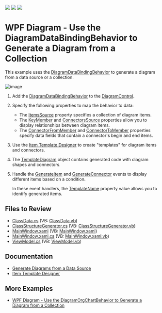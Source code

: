<!-- default badges list -->
![](https://img.shields.io/endpoint?url=https://codecentral.devexpress.com/api/v1/VersionRange/128585263/22.2.2%2B)
[![](https://img.shields.io/badge/Open_in_DevExpress_Support_Center-FF7200?style=flat-square&logo=DevExpress&logoColor=white)](https://supportcenter.devexpress.com/ticket/details/T477893)
[![](https://img.shields.io/badge/📖_How_to_use_DevExpress_Examples-e9f6fc?style=flat-square)](https://docs.devexpress.com/GeneralInformation/403183)
<!-- default badges end -->

# WPF Diagram - Use the DiagramDataBindingBehavior to Generate a Diagram from a Collection

This example uses the [DiagramDataBindingBehavior](https://docs.devexpress.com/WPF/DevExpress.Xpf.Diagram.DiagramDataBindingBehavior) to generate a diagram from a data source or a collection.

![image](https://user-images.githubusercontent.com/65009440/227240921-0829fac7-6180-487b-9971-e9585ee6469f.png)

1. Add the [DiagramDataBindingBehavior](https://docs.devexpress.com/WPF/DevExpress.Xpf.Diagram.DiagramDataBindingBehavior) to the [DiagramControl](https://docs.devexpress.com/WPF/DevExpress.Xpf.Diagram.DiagramControl).
2. Specify the following properties to map the behavior to data:

   * The [ItemsSource](https://docs.devexpress.com/WPF/DevExpress.Xpf.Diagram.DiagramDataBindingBehaviorBase.ItemsSource) property specifies a collection of diagram items.
   * The [KeyMember](https://docs.devexpress.com/WindowsForms/DevExpress.XtraDiagram.DiagramDataBindingControllerBase.KeyMember) and [ConnectorsSource](https://docs.devexpress.com/WPF/DevExpress.Xpf.Diagram.DiagramDataBindingBehavior.ConnectorsSource) properties allow you to display relationships between diagram items.
   * The [ConnectorFromMember](https://docs.devexpress.com/WPF/DevExpress.Xpf.Diagram.DiagramDataBindingBehavior.ConnectorFromMember) and [ConnectorToMember](https://docs.devexpress.com/WPF/DevExpress.Xpf.Diagram.DiagramDataBindingBehavior.ConnectorToMember) properties specify data fields that contain a connector's begin and end items.

3. Use the [Item Template Designer](https://docs.devexpress.com/WPF/117615/controls-and-libraries/diagram-control/data-binding/item-template-designer) to create "templates" for diagram items and connectors.
4. The [TemplateDiagram](https://docs.devexpress.com/WPF/DevExpress.Xpf.Diagram.DiagramDataBindingBehaviorBase.TemplateDiagram) object contains generated code with diagram shapes and connectors.
5. Handle the [GenerateItem](https://docs.devexpress.com/WPF/DevExpress.Xpf.Diagram.DiagramDataBindingBehaviorBase.GenerateItem) and [GenerateConnector](https://docs.devexpress.com/WPF/DevExpress.Xpf.Diagram.DiagramDataBindingBehaviorBase.GenerateConnector) events to display different items based on a condition.

   In these event handlers, the [TemplateName](https://docs.devexpress.com/WPF/DevExpress.Xpf.Diagram.DiagramItem.TemplateName) property value allows you to identify generated items.

## Files to Review

* [ClassData.cs](./CS/DiagramDataBindingBehavior/Data/ClassData.cs) (VB: [ClassData.vb](./VB/DiagramDataBindingBehavior/Data/ClassData.vb))
* [ClassStructureGenerator.cs](./CS/DiagramDataBindingBehavior/Data/ClassStructureGenerator.cs) (VB: [ClassStructureGenerator.vb](./VB/DiagramDataBindingBehavior/Data/ClassStructureGenerator.vb))
* [MainWindow.xaml](./CS/DiagramDataBindingBehavior/MainWindow.xaml) (VB: [MainWindow.xaml](./VB/DiagramDataBindingBehavior/MainWindow.xaml))
* [MainWindow.xaml.cs](./CS/DiagramDataBindingBehavior/MainWindow.xaml.cs) (VB: [MainWindow.xaml.vb](./VB/DiagramDataBindingBehavior/MainWindow.xaml.vb))
* [ViewModel.cs](./CS/DiagramDataBindingBehavior/ViewModel/ViewModel.cs) (VB: [ViewModel.vb](./VB/DiagramDataBindingBehavior/ViewModel/ViewModel.vb))

## Documentation

* [Generate Diagrams from a Data Source](https://docs.devexpress.com/WPF/118578/controls-and-libraries/diagram-control/data-binding/generating-diagrams-from-a-data-source)
* [Item Template Designer](https://docs.devexpress.com/WPF/117615/controls-and-libraries/diagram-control/data-binding/item-template-designer)

## More Examples

* [WPF Diagram - Use the DiagramOrgChartBehavior to Generate a Diagram from a Collection](https://github.com/DevExpress-Examples/how-to-generate-a-diagram-from-a-collection-using-diagramorgchartbehavior-t476835)
